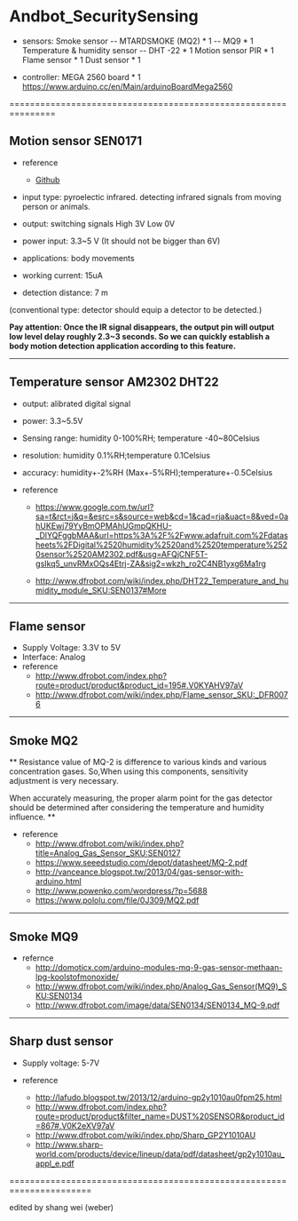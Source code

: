 # Andbot_SecuritySensing

* sensors:
	Smoke sensor -- MTARDSMOKE (MQ2) * 1
                            -- MQ9 * 1
	Temperature & humidity sensor -- DHT -22 * 1
	Motion sensor PIR * 1
	Flame sensor * 1
	Dust sensor * 1 

* controller:
	MEGA 2560 board * 1
	https://www.arduino.cc/en/Main/arduinoBoardMega2560

===============================================================

## Motion sensor SEN0171

  * reference 
    * [Github](http://www.dfrobot.com/wiki/index.php/PIR_Motion_Sensor_V1.0_SKU:SEN0171)

  * input type: pyroelectic infrared.
    detecting infrared signals from moving person or animals.

  * output: switching signals
    High 3V
    Low 0V

  * power input: 3.3~5 V (It should not be bigger than 6V)
  * applications: body movements

  * working current: 15uA

  * detection distance: 7 m

(conventional type: detector should equip a detector to be detected.)

**Pay attention: Once the IR signal disappears, the output pin will output low level delay roughly 2.3~3 seconds. So we can quickly establish a body motion detection application according to this feature.**

-------------------------------------------------------------------------------------------------

## Temperature sensor AM2302 DHT22

* output: alibrated digital signal

* power: 3.3~5.5V

* Sensing range:
	humidity 0-100%RH; temperature -40~80Celsius

* resolution:
	humidity 0.1%RH;temperature 0.1Celsius

* accuracy:
	humidity+-2%RH (Max+-5%RH);temperature+-0.5Celsius

* reference
	* https://www.google.com.tw/url?sa=t&rct=j&q=&esrc=s&source=web&cd=1&cad=rja&uact=8&ved=0ahUKEwj79YyBmOPMAhUGmpQKHU-_DlYQFggbMAA&url=https%3A%2F%2Fwww.adafruit.com%2Fdatasheets%2FDigital%2520humidity%2520and%2520temperature%2520sensor%2520AM2302.pdf&usg=AFQjCNF5T-gsIkq5_unvRMxOQs4Etrj-ZA&sig2=wkzh_ro2C4NB1yxg6Ma1rg

	* http://www.dfrobot.com/wiki/index.php/DHT22_Temperature_and_humidity_module_SKU:SEN0137#More

-------------------------------------------------------------------------------------------------

## Flame sensor

* Supply Voltage: 3.3V to 5V
* Interface: Analog
* reference 
	* http://www.dfrobot.com/index.php?route=product/product&product_id=195#.V0KYAHV97aV
	* http://www.dfrobot.com/wiki/index.php/Flame_sensor_SKU:_DFR0076

--------------------------------------------------------------------------------------------------

## Smoke MQ2

** Resistance value of MQ-2 is difference to various kinds and various concentration gases. So,When using this components, sensitivity adjustment is very necessary.

When accurately measuring, the proper alarm point for the gas detector should be determined after
considering the temperature and humidity influence. **

* reference
	* http://www.dfrobot.com/wiki/index.php?title=Analog_Gas_Sensor_SKU:SEN0127
	* https://www.seeedstudio.com/depot/datasheet/MQ-2.pdf
	* http://vanceance.blogspot.tw/2013/04/gas-sensor-with-arduino.html
	* http://www.powenko.com/wordpress/?p=5688
	* https://www.pololu.com/file/0J309/MQ2.pdf

--------------------------------------------------------------------------------------------------

## Smoke MQ9

* refernce 
	* http://domoticx.com/arduino-modules-mq-9-gas-sensor-methaan-lpg-koolstofmonoxide/
	* http://www.dfrobot.com/wiki/index.php/Analog_Gas_Sensor(MQ9)_SKU:SEN0134
	* http://www.dfrobot.com/image/data/SEN0134/SEN0134_MQ-9.pdf

---------------------------------------------------------------------------------------------------

## Sharp dust sensor

* Supply voltage: 5-7V

* reference
	* http://lafudo.blogspot.tw/2013/12/arduino-gp2y1010au0fpm25.html
	* http://www.dfrobot.com/index.php?route=product/product&filter_name=DUST%20SENSOR&product_id=867#.V0K2eXV97aV
	* http://www.dfrobot.com/wiki/index.php/Sharp_GP2Y1010AU
	* http://www.sharp-world.com/products/device/lineup/data/pdf/datasheet/gp2y1010au_appl_e.pdf

======================================================================

edited by shang wei (weber)



